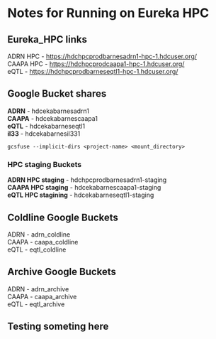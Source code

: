 # Notes for Running on Eureka HPC

## Eureka_HPC links
ADRN HPC - https://hdchpcprodbarnesadrn1-hpc-1.hdcuser.org/  
CAAPA HPC - https://hdchpcprodcaapa1-hpc-1.hdcuser.org/  
eQTL - https://hdchpcprodbarneseqtl1-hpc-1.hdcuser.org/  

## Google Bucket shares

**ADRN** - hdcekabarnesadrn1\
**CAAPA** - hdcekabarnescaapa1\
**eQTL** - hdcekabarneseqtl1\
**il33** - hdcekabarnesil331
```
gcsfuse --implicit-dirs <project-name> <mount_directory>
```

### HPC staging Buckets
**ADRN HPC staging** - hdchpcprodbarnesadrn1-staging\
**CAAPA HPC staging** - hdcekabarnescaapa1-staging\
**eQTL HPC stagining** - hdcekabarneseqtl1-staging

## Coldline Google Buckets
ADRN - adrn_coldline\
CAAPA - caapa_coldline\
eQTL - eqtl_coldline

## Archive Google Buckets
ADRN - adrn_archive\
CAAPA - caapa_archive\
eQTL - eqtl_archive

## Testing someting here
